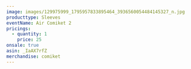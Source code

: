 ```yaml
---
image: images/129975999_1795957833895464_3936560054484145327_n.jpg
producttype: Sleeves
eventName: Air Comiket 2
pricings:
  - quantity: 1
    price: 25
onsale: true
asin: _IaAX7rfZ
merchandise: comiket
---
```


